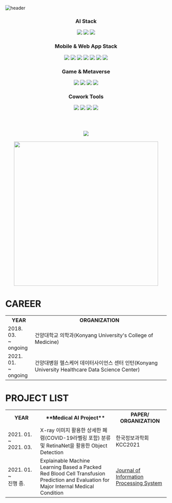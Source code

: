 ![header](https://capsule-render.vercel.app/api?type=wave&color=auto&height=300&section=header&text=Noah%20iroom&fontSize=90)

<h3 align="center">AI Stack</h3>
<div align="center">
<a href="https://www.python.org/" target="_blank"><img src="https://img.shields.io/badge/Python-3776AB?style=flat-square&logo=Python&logoColor=white"/></a>
<a href="https://www.tensorflow.org/" target="_blank"><img src="https://img.shields.io/badge/TensorFlow-FF6F00?style=flat-square&logo=TensorFlow&logoColor=white"/></a>
<a href="https://pytorch.org/" target="_blank"><img src="https://img.shields.io/badge/PyTorch-EE4C2C?style=flat-square&logo=PyTorch&logoColor=white"/></a>
</div>


<h3 align="center">Mobile & Web App Stack</h3>
<div align="center">
<a href="" target="_blank"><img src="https://img.shields.io/badge/JavaScript-F7DF1E?style=flat-square&logo=JavaScript&logoColor=white"/></a>
<a href="https://flutter.dev/" target="_blank"><img src="https://img.shields.io/badge/Flutter-02569B?style=flat-square&logo=Flutter&logoColor=white"/></a>
<a href="https://reactjs.org/" target="_blank"><img src="https://img.shields.io/badge/React-61DAFB?style=flat-square&logo=React&logoColor=white"/></a>
<a href="https://nodejs.org/en/" target="_blank"><img src="https://img.shields.io/badge/Node.js-339933?style=flat-square&logo=Node.js&logoColor=white"/></a>
<a href="https://www.mongodb.com/" target="_blank"><img src="https://img.shields.io/badge/MongoDB-47A248?style=flat-square&logo=MongoDB&logoColor=white"/></a>
  <a href="https://www.mysql.com/" target="_blank"><img src="https://img.shields.io/badge/MySQL-4479A1?style=flat-square&logo=MySQL&logoColor=white"/></a>
<a href="https://aws.amazon.com/" target="_blank"><img src="https://img.shields.io/badge/Amazon AWS-232F3E?style=flat-square&logo=Amazon AWS&logoColor=white"/></a>
</div>

<h3 align="center">Game & Metaverse</h3>
<div align="center">
<a href="" target="_blank"><img src="https://img.shields.io/badge/C-A8B9CC?style=flat-square&logo=C&logoColor=white"/></a>
<a href="" target="_blank"><img src="https://img.shields.io/badge/C%2B%2B-00599C?style=flat-square&logo=C%2B%2B&logoColor=white"/></a>
<a href="" target="_blank"><img src="https://img.shields.io/badge/C Sharp-239120?style=flat-square&logo=C#&logoColor=white"/></a>
<a href="https://unity.com/" target="_blank"><img src="https://img.shields.io/badge/Unity-FFFFFF?style=flat-square&logo=Unity&logoColor=black"/></a>
</div>


<h3 align="center">Cowork Tools</h3>
<div align="center">
<a href="https://github.com/" target="_blank"><img src="https://img.shields.io/badge/GitHub-181717?style=flat-square&logo=GitHub&logoColor=white"/></a>
<a href="https://www.notion.so" target="_blank"><img src="https://img.shields.io/badge/Notion-000000?style=flat-square&logo=Notion&logoColor=white"/></a>
<a href="https://slack.com/intl/ko-kr/" target="_blank"><img src="https://img.shields.io/badge/Slack-4A154B?style=flat-square&logo=Slack&logoColor=white"/></a>
<a href="https://www.figma.com/" target="_blank"><img src="https://img.shields.io/badge/Figma-F24E1E?style=flat-square&logo=Figma&logoColor=white"/></a>
</div>

<!-- 
[![Noah's GitHub stats](https://github-readme-stats.vercel.app/api?username=noahiroom&show_icons=true&theme=radical)](https://github.com/anuraghazra/github-readme-stats)
 -->
 <br><br>
 <div align="center">
<picture>
<source 
  srcset="https://github-readme-stats.vercel.app/api?username=noahiroom&show_icons=true&theme=radical"
  media="(prefers-color-scheme: dark)"
/>
<source
  srcset="https://github-readme-stats.vercel.app/api?username=noahiroom&show_icons=true"
  media="(prefers-color-scheme: light), (prefers-color-scheme: no-preference)"
/>
<img src="https://github-readme-stats.vercel.app/api?username=noahiroom&show_icons=true" />
</picture>
  <br><br>
  <picture>
<img src="https://github-readme-stats.vercel.app/api/top-langs/?username=noahiroom&layout=compact"  width="450"  />
</picture>
  </div>

# CAREER

<table style="width:100%">
 <tr>
    <th>YEAR</th>
    <th>ORGANIZATION</th>
  </tr>
  <tr>
    <td>2018. 03. <br>~ <br>ongoing</td>
    <td>건양대학교 의학과(Konyang University's College of Medicine)</td>
  </tr>
  <tr>
    <td>2021. 01. <br>~ <br>ongoing</td>
    <td>건양대병원 헬스케어 데이터사이언스 센터 인턴(Konyang University Healthcare Data Science Center)</td>
  </tr>
</table>

# PROJECT LIST
<table  style="width:100%">
 <tr>
    <th  style="width:20%">YEAR</th>
    <th>**Medical AI Project**</th>
    <th>PAPER/<br>ORGANIZATION</th>
  </tr>
  <tr>
    <td>2021. 01. <br>~ <br>2021. 03.</td>
    <td>X-ray 이미지 활용한 상세한 폐렴(COVID-19라벨링 포함) 분류 및 RetinaNet을 활용한 Object Detection</td>
    <td>한국정보과학회 KCC2021</td>
  </tr>
  <tr>
    <td>2021. 01. <br>~ <br>진행 중.</td>
    <td>Explainable Machine Learning Based a Packed Red Blood Cell Transfusion Prediction and Evaluation for Major Internal Medical Condition
</td>
    <td><a href="https://www.kci.go.kr/kciportal/ci/sereArticleSearch/ciSereArtiView.kci?sereArticleSearchBean.artiId=ART002856677">Journal of Information Processing System</a></td>
  </tr>
</table>

<!--
**noahiroom/noahiroom** is a ✨ _special_ ✨ repository because its `README.md` (this file) appears on your GitHub profile.

Here are some ideas to get you started:

- 🔭 I’m currently working on ...
- 🌱 I’m currently learning ...
- 👯 I’m looking to collaborate on ...
- 🤔 I’m looking for help with ...
- 💬 Ask me about ...
- 📫 How to reach me: ...
- 😄 Pronouns: ...
- ⚡ Fun fact: ...
-->
